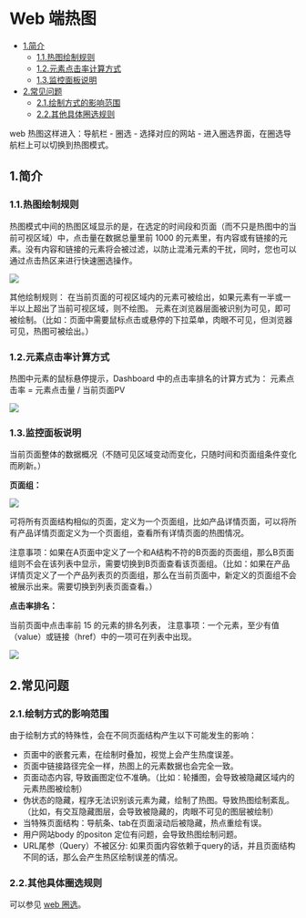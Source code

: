 # Web 端热图

* [1.简介](heatmap-web.md#1-jian-jie)
  * [1.1.热图绘制规则](heatmap-web.md#1-1-re-tu-hui-zhi-gui-ze)
  * [1.2.元素点击率计算方式](heatmap-web.md#1-2)
  * [1.3.监控面板说明](heatmap-web.md#1-3)
* [2.常见问题](heatmap-web.md#2-chang-jian-wen-ti)
  * [2.1.绘制方式的影响范围](heatmap-web.md#2-1)
  * [2.2.其他具体圈选规则](heatmap-web.md#2-2-qi-ta-ju-ti-quan-xuan-gui-ze)

web 热图这样进入：导航栏 - 圈选 - 选择对应的网站 - 进入圈选界面，在圈选导航栏上可以切换到热图模式。

## 1.简介

### 1.1.热图绘制规则

热图模式中间的热图区域显示的是，在选定的时间段和页面（而不只是热图中的当前可视区域）中，点击量在数据总量里前 1000 的元素里，有内容或有链接的元素。没有内容和链接的元素将会被过滤，以防止混淆元素的干扰，同时，您也可以通过点击热区来进行快速圈选操作。

![](https://docs.growingio.com/.gitbook/assets/1%20%286%29.png)

其他绘制规则： 在当前页面的可视区域内的元素可被绘出，如果元素有一半或一半以上超出了当前可视区域，则不绘图。 元素在浏览器层面被识别为可见，即可被绘制。（比如：页面中需要鼠标点击或悬停的下拉菜单，肉眼不可见，但浏览器可见，热图可被绘出。）

### 1.2.元素点击率计算方式 <a id="1-2"></a>

热图中元素的鼠标悬停提示，Dashboard 中的点击率排名的计算方式为： 元素点击率 = 元素点击量 / 当前页面PV

![](https://docs.growingio.com/.gitbook/assets/2%20%283%29.png)

### 1.3.监控面板说明 <a id="1-3"></a>

当前页面整体的数据概况（不随可见区域变动而变化，只随时间和页面组条件变化而刷新。）

**页面组：**

![](https://docs.growingio.com/.gitbook/assets/3.png)

可将所有页面结构相似的页面，定义为一个页面组，比如产品详情页面，可以将所有产品详情页面定义为一个页面组，查看所有详情页面的热图情况。

注意事项：如果在A页面中定义了一个和A结构不符的B页面的页面组，那么B页面组则不会在该列表中显示，需要切换到B页面查看该页面组。（比如：如果在产品详情页定义了一个产品列表页的页面组，那么在当前页面中，新定义的页面组不会被展示出来。需要切换到列表页面查看。）

**点击率排名：**

当前页面中点击率前 15 的元素的排名列表， 注意事项：一个元素，至少有值（value）或链接（href）中的一项可在列表中出现。

![](https://docs.growingio.com/.gitbook/assets/4%20%283%29.png)

## 2.常见问题

### 2.1.**绘制方式的影响范围** <a id="2-1"></a>

由于绘制方式的特殊性，会在不同页面结构产生以下可能发生的影响：

* 页面中的嵌套元素，在绘制时叠加，视觉上会产生热度误差。
* 页面中链接路径完全一样，热图上的元素数据也会完全一致。
* 页面动态内容, 导致画图定位不准确。（比如：轮播图，会导致被隐藏区域内的元素热图被绘制）
* 伪状态的隐藏，程序无法识别该元素为藏，绘制了热图。导致热图绘制紊乱。（比如，有交互隐藏图层，会导致被隐藏的，肉眼不可见的图层被绘制）
* 当特殊页面结构：导航条、tab在页面滚动后被隐藏，热点重绘有误。
* 用户网站body 的positon 定位有问题，会导致热图绘制问题。
* URL尾参（Query）不被区分: 如果页面内容依赖于query的话，并且页面结构不同的话，那么会产生热区绘制误差的情况。

### 2.2.其他具体圈选规则

可以参见 [web 圈选]()。

